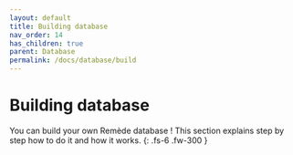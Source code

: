 ```yaml
---
layout: default
title: Building database
nav_order: 14
has_children: true
parent: Database
permalink: /docs/database/build
---
```


# Building database

You can build your own Remède database ! This section explains step by step how to do it and how it works.
{: .fs-6 .fw-300 }
